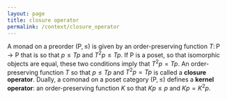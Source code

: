 ```yaml
---
layout: page
title: closure operator
permalink: /context/closure_operator
---
```

A monad on a preorder $(\mathsf{P}, \leq)$ is given by an order-preserving function $T \colon \mathsf{P} \to \mathsf{P}$ that is so that $p \leq Tp$ and  $T^2p \leq Tp$. If $\mathsf{P}$ is a poset, so that isomorphic objects are equal, these two conditions imply that $T^2 p = Tp$. An order-preserving function $T$ so that $p \leq Tp$ and $T^2 p = Tp$ is called a **closure operator**.  Dually, a comonad on a poset category $(\mathsf{P}, \leq)$ defines a **kernel operator**: an order-preserving function $K$ so that $Kp \leq p$ and $K p = K^2 p$.
